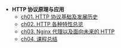 * **HTTP 协议原理与应用**
    * [ch01. HTTP 协议基础及发展历史](01%20HTTP%20基础及发展历史.md)
    * [ch02. HTTP 各种特性总览](02%20HTTP%20各种特性总览.md)
    * [ch03. Nginx 代理以及面向未来的 HTTP](03%20Nginx%20代理以及面向未来的%20HTTP.md)
    * [ch04. 课程总结](other/HTTP/ch04.md)